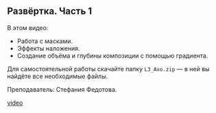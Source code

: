 ## Развёртка. Часть 1

В этом видео:

- Работа с масками.
- Эффекты наложения.
- Создание объёма и глубины композиции с помощью градиента.

Для самостоятельной работы скачайте папку `L3_Axo.zip` — в ней вы найдёте все необходимые файлы.

Преподаватель: Стефания Федотова.

[video](https://player.softculture.cc/embed/online/IPB/IPB_10.24.03_L3-1_Axo_P1)
